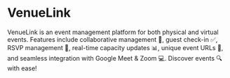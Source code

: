 # VenueLink
VenueLink is an event management platform for both physical and virtual events. Features include collaborative management 🤝, guest check-in ✅, RSVP management 📅, real-time capacity updates 📊, unique event URLs 🔗, and seamless integration with Google Meet &amp; Zoom 💻. Discover events 🔍 with ease!
